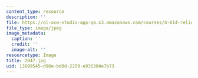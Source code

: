 ```yaml
---
content_type: resource
description: ''
file: https://ol-ocw-studio-app-qa.s3.amazonaws.com/courses/4-614-religious-architecture-and-islamic-cultures-fall-2002/13699545d90ebd8d2259e935304e7b73_2047.jpg
file_type: image/jpeg
image_metadata:
  caption: ''
  credit: ''
  image-alt: ''
resourcetype: Image
title: 2047.jpg
uid: 13699545-d90e-bd8d-2259-e935304e7b73
---
```


